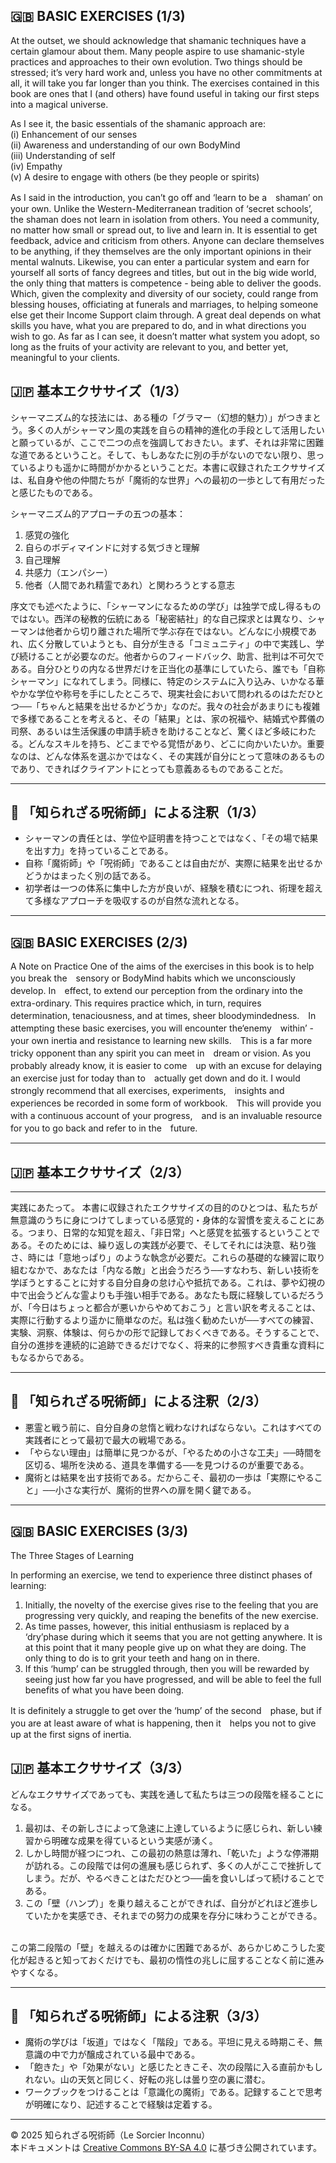 ## 🇬🇧 BASIC EXERCISES (1/3)

At the outset, we should acknowledge that shamanic techniques have a certain glamour about them. Many people aspire to use shamanic-style practices and approaches to their own evolution. Two things should be stressed; it’s very hard work and, unless you have no other commitments at all, it will take you far longer than you think. The exercises contained in this book are ones that I (and others) have found useful in taking our first steps into a magical universe. 

As I see it, the basic essentials of the shamanic approach are:<br>
(i) Enhancement of our senses<br>
(ii) Awareness and understanding of our own BodyMind<br>
(iii) Understanding of self<br>
(iv) Empathy<br>
(v) A desire to engage with others (be they people or spirits)<br>

As I said in the introduction, you can’t go off and ‘learn to be a　shaman’ on your own. Unlike the Western-Mediterranean tradition of ‘secret schools’, the shaman does not learn in isolation from others. You need a community, no matter how small or spread out, to live and learn in. It is essential to get feedback, advice and criticism from others. Anyone can declare themselves to be anything, if they themselves are the only important opinions in their mental walnuts. Likewise, you can enter a particular system and earn for yourself all sorts of fancy degrees and titles, but out in the big wide world, the only thing that matters is competence - being able to deliver the goods. Which, given the complexity and diversity of our society, could range from blessing houses, officiating at funerals and marriages, to helping someone else get their Income Support claim through. A great deal depends on what skills you have, what you are prepared to do, and in what directions you wish to go. As far as I can see, it doesn’t matter what system you adopt, so long as the fruits of your activity are relevant to you, and better yet, meaningful to your clients.

## 🇯🇵 基本エクササイズ（1/3）

シャーマニズム的な技法には、ある種の「グラマー（幻想的魅力）」がつきまとう。多くの人がシャーマン風の実践を自らの精神的進化の手段として活用したいと願っているが、ここで二つの点を強調しておきたい。まず、それは非常に困難な道であるということ。そして、もしあなたに別の手がないのでない限り、思っているよりも遥かに時間がかかるということだ。本書に収録されたエクササイズは、私自身や他の仲間たちが「魔術的な世界」への最初の一歩として有用だったと感じたものである。

シャーマニズム的アプローチの五つの基本：

1. 感覚の強化  
2. 自らのボディマインドに対する気づきと理解  
3. 自己理解  
4. 共感力（エンパシー）  
5. 他者（人間であれ精霊であれ）と関わろうとする意志

序文でも述べたように、「シャーマンになるための学び」は独学で成し得るものではない。西洋の秘教的伝統にある「秘密結社」的な自己探求とは異なり、シャーマンは他者から切り離された場所で学ぶ存在ではない。どんなに小規模であれ、広く分散していようとも、自分が生きる「コミュニティ」の中で実践し、学び続けることが必要なのだ。他者からのフィードバック、助言、批判は不可欠である。自分ひとりの内なる世界だけを正当化の基準にしていたら、誰でも「自称シャーマン」になれてしまう。同様に、特定のシステムに入り込み、いかなる華やかな学位や称号を手にしたところで、現実社会において問われるのはただひとつ──「ちゃんと結果を出せるかどうか」なのだ。我々の社会があまりにも複雑で多様であることを考えると、その「結果」とは、家の祝福や、結婚式や葬儀の司祭、あるいは生活保護の申請手続きを助けることなど、驚くほど多岐にわたる。どんなスキルを持ち、どこまでやる覚悟があり、どこに向かいたいか。重要なのは、どんな体系を選ぶかではなく、その実践が自分にとって意味のあるものであり、できればクライアントにとっても意義あるものであることだ。

---

## 🐌 「知られざる呪術師」による注釈（1/3）

- シャーマンの責任とは、学位や証明書を持つことではなく、「その場で結果を出す力」を持っていることである。
- 自称「魔術師」や「呪術師」であることは自由だが、実際に結果を出せるかどうかはまったく別の話である。
- 初学者は一つの体系に集中した方が良いが、経験を積むにつれ、術理を超えて多様なアプローチを吸収するのが自然な流れとなる。

---
## 🇬🇧 BASIC EXERCISES (2/3)

A Note on Practice
One of the aims of the exercises in this book is to help you break the　sensory or BodyMind habits which we unconsciously develop. In　effect, to extend our perception from the ordinary into the extra-ordinary. This requires practice which, in turn, requires　determination, tenaciousness, and at times, sheer bloodymindedness.　In attempting these basic exercises, you will encounter the‘enemy　within’ - your own inertia and resistance to learning new skills.　This is a far more tricky opponent than any spirit you can meet in　dream or vision. As you probably already know, it is easier to come　up with an excuse for delaying an exercise just for today than to　actually get down and do it. I would strongly recommend that all exercises, experiments,　insights and experiences be recorded in some form of workbook.　This will provide you with a continuous account of your progress,　and is an invaluable resource for you to go back and refer to in the　future.

---

## 🇯🇵 基本エクササイズ（2/3）

---

実践にあたって。
本書に収録されたエクササイズの目的のひとつは、私たちが無意識のうちに身につけてしまっている感覚的・身体的な習慣を変えることにある。つまり、日常的な知覚を超え、「非日常」へと感覚を拡張するということである。そのためには、繰り返しの実践が必要で、そしてそれには決意、粘り強さ、時には「意地っぱり」のような執念が必要だ。これらの基礎的な練習に取り組むなかで、あなたは「内なる敵」と出会うだろう──すなわち、新しい技術を学ぼうとすることに対する自分自身の怠け心や抵抗である。これは、夢や幻視の中で出会うどんな霊よりも手強い相手である。あなたも既に経験しているだろうが、「今日はちょっと都合が悪いからやめておこう」と言い訳を考えることは、実際に行動するより遥かに簡単なのだ。私は強く勧めたいが──すべての練習、実験、洞察、体験は、何らかの形で記録しておくべきである。そうすることで、自分の進捗を連続的に追跡できるだけでなく、将来的に参照すべき貴重な資料にもなるからである。

---

## 🐌 「知られざる呪術師」による注釈（2/3）

- 悪霊と戦う前に、自分自身の怠惰と戦わなければならない。これはすべての実践者にとって最初で最大の戦場である。
- 「やらない理由」は簡単に見つかるが、「やるための小さな工夫」──時間を区切る、場所を決める、道具を準備する──を見つけるのが重要である。
- 魔術とは結果を出す技術である。だからこそ、最初の一歩は「実際にやること」──小さな実行が、魔術的世界への扉を開く鍵である。

---
## 🇬🇧 BASIC EXERCISES (3/3)

The Three Stages of Learning

In performing an exercise, we tend to experience three distinct phases
of learning:

1. Initially, the novelty of the exercise gives rise to the feeling that you are progressing very quickly, and reaping the benefits of the new exercise.
2. As time passes, however, this initial enthusiasm is replaced by a ‘dry’phase during which it seems that you are not getting anywhere. It is at this point that it many people give up on what they are doing. The only thing to do is to grit your teeth and hang on in there.
3. If this ‘hump’ can be struggled through, then you will be rewarded by seeing just how far you have progressed, and will be able to feel the full benefits of what you have been doing.

It is definitely a struggle to get over the ‘hump’ of the second　phase, but if you are at least aware of what is happening, then it　helps you not to give up at the first signs of inertia.

## 🇯🇵 基本エクササイズ（3/3）

どんなエクササイズであっても、実践を通して私たちは三つの段階を経ることになる。
1.  最初は、その新しさによって急速に上達しているように感じられ、新しい練習から明確な成果を得ているという実感が湧く。
2.  しかし時間が経つにつれ、この最初の熱意は薄れ、「乾いた」ような停滞期が訪れる。この段階では何の進展も感じられず、多くの人がここで挫折してしまう。だが、やるべきことはただひとつ──歯を食いしばって続けることである。
3.  この「壁（ハンプ）」を乗り越えることができれば、自分がどれほど進歩していたかを実感でき、それまでの努力の成果を存分に味わうことができる。<br>
<br>
この第二段階の「壁」を越えるのは確かに困難であるが、あらかじめこうした変化が起きると知っておくだけでも、最初の惰性の兆しに屈することなく前に進みやすくなる。

---

## 🐌 「知られざる呪術師」による注釈（3/3）

- 魔術の学びは「坂道」ではなく「階段」である。平坦に見える時期こそ、無意識の中で力が醸成されている最中である。
- 「飽きた」や「効果がない」と感じたときこそ、次の段階に入る直前かもしれない。山の天気と同じく、好転の兆しは曇り空の裏に潜む。
- ワークブックをつけることは「意識化の魔術」である。記録することで思考が明確になり、記述することで経験は定着する。

---

© 2025 知られざる呪術師（Le Sorcier Inconnu）  
本ドキュメントは [Creative Commons BY-SA 4.0](https://creativecommons.org/licenses/by-sa/4.0/deed.ja) に基づき公開されています。
